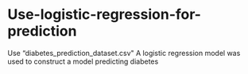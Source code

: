 # Use-logistic-regression-for-prediction
Use “diabetes_prediction_dataset.csv" A logistic regression model was used to construct a model predicting diabetes
